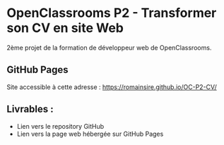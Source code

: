 # OpenClassrooms P2 - Transformer son CV en site Web

2ème projet de la formation de développeur web de OpenClassrooms.

## GitHub Pages
Site accessible à cette adresse : https://romainsire.github.io/OC-P2-CV/

## Livrables :
- Lien vers le repository GitHub
- Lien vers la page web hébergée sur GitHub Pages
